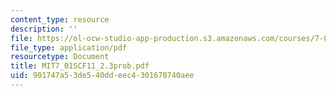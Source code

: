 ```yaml
---
content_type: resource
description: ''
file: https://ol-ocw-studio-app-production.s3.amazonaws.com/courses/7-01sc-fundamentals-of-biology-fall-2011/901747a53de540ddeec4301678740aee_MIT7_01SCF11_2.3prob.pdf
file_type: application/pdf
resourcetype: Document
title: MIT7_01SCF11_2.3prob.pdf
uid: 901747a5-3de5-40dd-eec4-301678740aee
---
```

